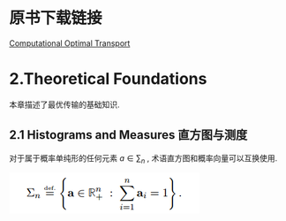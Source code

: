 # 原书下载链接
[Computational Optimal Transport](https://arxiv.org/abs/1803.00567)

# 2.Theoretical Foundations

本章描述了最优传输的基础知识.  

## 2.1 Histograms and Measures 直方图与测度
对于属于概率单纯形的任何元素 $a \in \sum_n$ , 术语直方图和概率向量可以互换使用.

![img](res/02/1.png)
